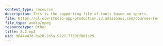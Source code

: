 ```yaml
---
content_type: resource
description: This is the supporting file of tools based on sports.
file: https://ol-ocw-studio-app-production.s3.amazonaws.com/courses/res-21g-003-learning-chinese-a-foundation-course-in-mandarin-spring-2011/9644443d0a282d5a92277759ffb01e29_8.2.mp3
file_type: audio/mpeg
resourcetype: Other
title: 8.2.mp3
uid: 9644443d-0a28-2d5a-9227-7759ffb01e29
---
```

